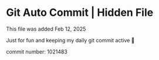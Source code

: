 # Git Auto Commit | Hidden File

This file was added Feb 12, 2025

Just for fun and keeping my daily git commit active 🤪

commit number: 1021483
